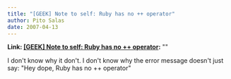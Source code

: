 ```yaml
---
title: "[GEEK] Note to self: Ruby has no ++ operator"
author: Pito Salas
date: 2007-04-13
---
```


**Link: [[GEEK] Note to self: Ruby has no ++ operator](None):** ""

I don't know why it don't. I don't know why the error message doesn't just
say: "Hey dope, Ruby has no ++ operator"


